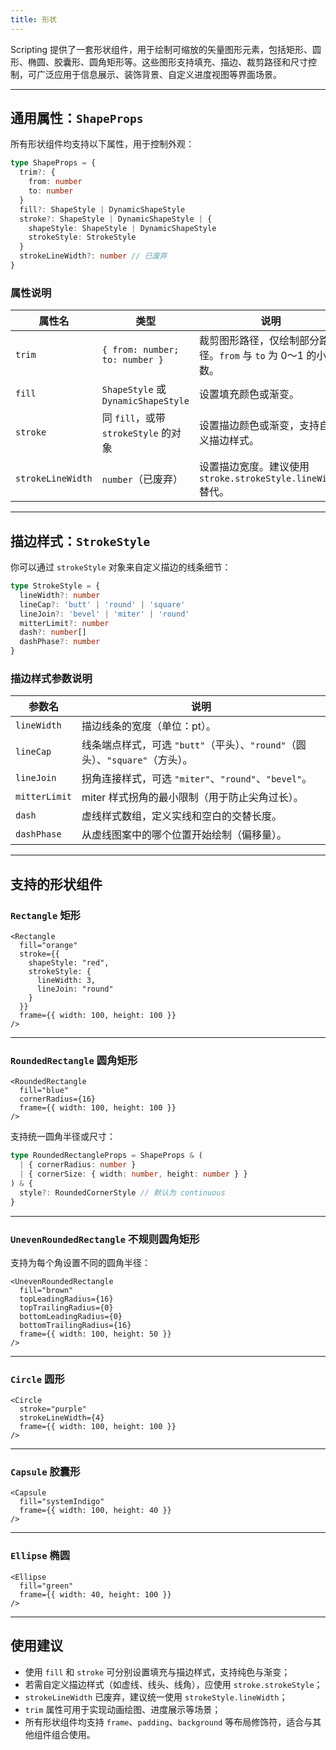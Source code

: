 ```yaml
---
title: 形状
---
```

Scripting 提供了一套形状组件，用于绘制可缩放的矢量图形元素，包括矩形、圆形、椭圆、胶囊形、圆角矩形等。这些图形支持填充、描边、裁剪路径和尺寸控制，可广泛应用于信息展示、装饰背景、自定义进度视图等界面场景。

---

## 通用属性：`ShapeProps`

所有形状组件均支持以下属性，用于控制外观：

```ts
type ShapeProps = {
  trim?: {
    from: number
    to: number
  }
  fill?: ShapeStyle | DynamicShapeStyle
  stroke?: ShapeStyle | DynamicShapeStyle | {
    shapeStyle: ShapeStyle | DynamicShapeStyle
    strokeStyle: StrokeStyle
  }
  strokeLineWidth?: number // 已废弃
}
```

### 属性说明

| 属性名               | 类型                                 | 说明                                             |
| ----------------- | ---------------------------------- | ---------------------------------------------- |
| `trim`            | `{ from: number; to: number }`     | 裁剪图形路径，仅绘制部分路径。`from` 与 `to` 为 0～1 的小数。        |
| `fill`            | `ShapeStyle` 或 `DynamicShapeStyle` | 设置填充颜色或渐变。                                     |
| `stroke`          | 同 `fill`，或带 `strokeStyle` 的对象      | 设置描边颜色或渐变，支持自定义描边样式。                           |
| `strokeLineWidth` | `number`（已废弃）                      | 设置描边宽度。建议使用 `stroke.strokeStyle.lineWidth` 替代。 |

---

## 描边样式：`StrokeStyle`

你可以通过 `strokeStyle` 对象来自定义描边的线条细节：

```ts
type StrokeStyle = {
  lineWidth?: number
  lineCap?: 'butt' | 'round' | 'square'
  lineJoin?: 'bevel' | 'miter' | 'round'
  mitterLimit?: number
  dash?: number[]
  dashPhase?: number
}
```

### 描边样式参数说明

| 参数名           | 说明                                                   |
| ------------- | ---------------------------------------------------- |
| `lineWidth`   | 描边线条的宽度（单位：pt）。                                      |
| `lineCap`     | 线条端点样式，可选 `"butt"`（平头）、`"round"`（圆头）、`"square"`（方头）。 |
| `lineJoin`    | 拐角连接样式，可选 `"miter"`、`"round"`、`"bevel"`。             |
| `mitterLimit` | miter 样式拐角的最小限制（用于防止尖角过长）。                           |
| `dash`        | 虚线样式数组，定义实线和空白的交替长度。                                 |
| `dashPhase`   | 从虚线图案中的哪个位置开始绘制（偏移量）。                                |

---

## 支持的形状组件

### `Rectangle` 矩形

```tsx
<Rectangle
  fill="orange"
  stroke={{
    shapeStyle: "red",
    strokeStyle: {
      lineWidth: 3,
      lineJoin: "round"
    }
  }}
  frame={{ width: 100, height: 100 }}
/>
```

---

### `RoundedRectangle` 圆角矩形

```tsx
<RoundedRectangle
  fill="blue"
  cornerRadius={16}
  frame={{ width: 100, height: 100 }}
/>
```

支持统一圆角半径或尺寸：

```ts
type RoundedRectangleProps = ShapeProps & (
  | { cornerRadius: number }
  | { cornerSize: { width: number, height: number } }
) & {
  style?: RoundedCornerStyle // 默认为 continuous
}
```

---

### `UnevenRoundedRectangle` 不规则圆角矩形

支持为每个角设置不同的圆角半径：

```tsx
<UnevenRoundedRectangle
  fill="brown"
  topLeadingRadius={16}
  topTrailingRadius={0}
  bottomLeadingRadius={0}
  bottomTrailingRadius={16}
  frame={{ width: 100, height: 50 }}
/>
```

---

### `Circle` 圆形

```tsx
<Circle
  stroke="purple"
  strokeLineWidth={4}
  frame={{ width: 100, height: 100 }}
/>
```

---

### `Capsule` 胶囊形

```tsx
<Capsule
  fill="systemIndigo"
  frame={{ width: 100, height: 40 }}
/>
```

---

### `Ellipse` 椭圆

```tsx
<Ellipse
  fill="green"
  frame={{ width: 40, height: 100 }}
/>
```

---

## 使用建议

* 使用 `fill` 和 `stroke` 可分别设置填充与描边样式，支持纯色与渐变；
* 若需自定义描边样式（如虚线、线头、线角），应使用 `stroke.strokeStyle`；
* `strokeLineWidth` 已废弃，建议统一使用 `strokeStyle.lineWidth`；
* `trim` 属性可用于实现动画绘图、进度展示等场景；
* 所有形状组件均支持 `frame`、`padding`、`background` 等布局修饰符，适合与其他组件组合使用。
